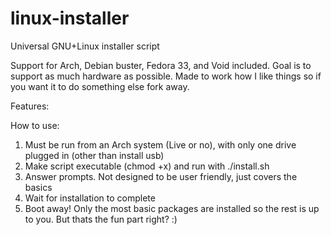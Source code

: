 # linux-installer
Universal GNU+Linux installer script

Support for Arch, Debian buster, Fedora 33, and Void included. Goal is to support as much hardware as possible. Made to work how I like things so if you want it to do something else fork away.

Features:

How to use:
1. Must be run from an Arch system (Live or no), with only one drive plugged in (other than install usb)
2. Make script executable (chmod +x) and run with ./install.sh
3. Answer prompts. Not designed to be user friendly, just covers the basics
4. Wait for installation to complete
5. Boot away! Only the most basic packages are installed so the rest is up to you. But thats the fun part right? :)
